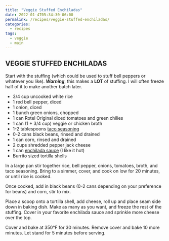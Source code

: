 ```yaml
---
title: "Veggie Stuffed Enchiladas"
date: 2022-01-4T05:34:30-06:00
permalink: /recipes/veggie-stuffed-enchiladas/
categories:
  - recipes
tags:
  - veggie
  - main
---
```

## VEGGIE STUFFED ENCHILADAS
Start with the stuffing (which could be used to stuff bell peppers or whatever you like). **_Warning_**, this makes a **LOT** of stuffing. I will often freeze half of it to make another batch later.

- 3/4 cup uncooked white rice
- 1 red bell pepper, diced
- 1 onion, diced
- 1 bunch green onions, chopped
- 1 can Rotel Original diced tomatoes and green chilies
- 1 can (1 + 3/4 cup) veggie or chicken broth
- 1-2 tablespoons [taco seasoning](/recipes/taco-seasoning)
- 0-2 cans black beans, rinsed and drained
- 1 can corn, rinsed and drained
- 2 cups shredded pepper jack cheese
- 1 can [enchilada sauce](/recipes/enchilada-sauce) (I like it hot)
- Burrito sized tortilla shells

In a large pan stir together rice, bell pepper, onions, tomatoes, broth, and taco seasoning. Bring to a simmer, cover, and cook on low for 20 minutes, or until rice is cooked.

Once cooked, add in black beans (0-2 cans depending on your preference for beans) and corn, stir to mix.

Place a scoop onto a tortilla shell, add cheese, roll up and place seam side down in baking dish. Make as many as you want, and freeze the rest of the stuffing. Cover in your favorite enchilada sauce and sprinkle more cheese over the top.

Cover and bake at 350°F for 30 minutes. Remove cover and bake 10 more minutes. Let stand for 5 minutes before serving.
